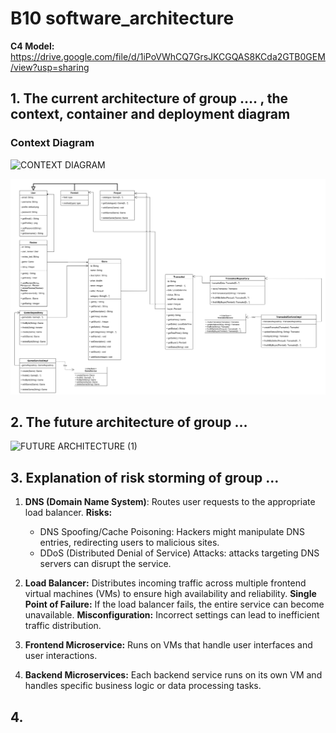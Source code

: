 # B10 software_architecture
**C4 Model:** https://drive.google.com/file/d/1iPoVWhCQ7GrsJKCGQAS8KCda2GTB0GEM/view?usp=sharing
## 1. The current architecture of group …. , the context, container and deployment diagram

### Context Diagram
![CONTEXT DIAGRAM](https://github.com/ADPRO-B10/software_architecture/assets/112263712/a1dc0349-8670-4d4e-8efe-81563b7fb91d)



![alt text](current.png)

## 2. The future architecture of group …
![FUTURE ARCHITECTURE (1)](https://github.com/ADPRO-B10/software_architecture/assets/112263712/fa11d842-7680-455f-b501-f31b649277e8)

## 3. Explanation of risk storming of group …
1. **DNS (Domain Name System)**: Routes user requests to the appropriate load balancer.
   **Risks:**
   - DNS Spoofing/Cache Poisoning: Hackers might manipulate DNS entries, redirecting users to malicious sites.
   - DDoS (Distributed Denial of Service) Attacks: attacks targeting DNS servers can disrupt the service.
     
3. **Load Balancer:** Distributes incoming traffic across multiple frontend virtual machines (VMs) to ensure high availability and reliability.
  **Single Point of Failure:** If the load balancer fails, the entire service can become unavailable.
  **Misconfiguration:** Incorrect settings can lead to inefficient traffic distribution.

5. **Frontend Microservice:** Runs on VMs that handle user interfaces and user interactions.
6. **Backend Microservices:** Each backend service runs on its own VM and handles specific business logic or data processing tasks.

## 4. 
